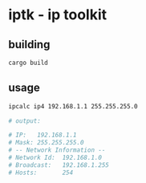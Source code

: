 # iptk - ip toolkit

## building
```bash
cargo build
```
## usage
```bash
ipcalc ip4 192.168.1.1 255.255.255.0

# output:

# IP:   192.168.1.1
# Mask: 255.255.255.0
# -- Network Information --
# Network Id:  192.168.1.0
# Broadcast:   192.168.1.255
# Hosts:       254

```